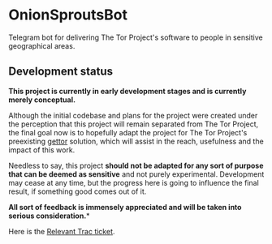 # OnionSproutsBot

Telegram bot for delivering The Tor Project's software to people in sensitive geographical areas.

## Development status

**This project is currently in early development stages and is currently merely conceptual.**

Although the initial codebase and plans for the project were created under the perception that this project will remain separated from The Tor Project, the final goal now is to hopefully adapt the project for The Tor Project's preexisting [gettor](https://gitweb.torproject.org/gettor.git/) solution, which will assist in the reach, usefulness and the impact of this work.

Needless to say, this project **should not be adapted for any sort of purpose that can be deemed as sensitive** and not purely experimental. Development may cease at any time, but the progress here is going to influence the final result, if something good comes out of it.

**All sort of feedback is immensely appreciated and will be taken into serious consideration.***

Here is the [Relevant Trac ticket](https://trac.torproject.org/projects/tor/ticket/22011).
